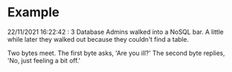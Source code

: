 # Example

<!-- replace-with-date starts -->
22/11/2021 16:22:42 : 3 Database Admins walked into a NoSQL bar. A little while later they walked out because they couldn't find a table.
<!-- replace-with-date ends -->

<!-- replace-with-joke starts -->
Two bytes meet. The first byte asks, 'Are you ill?' The second byte replies, 'No, just feeling a bit off.'
<!-- replace-with-joke ends -->